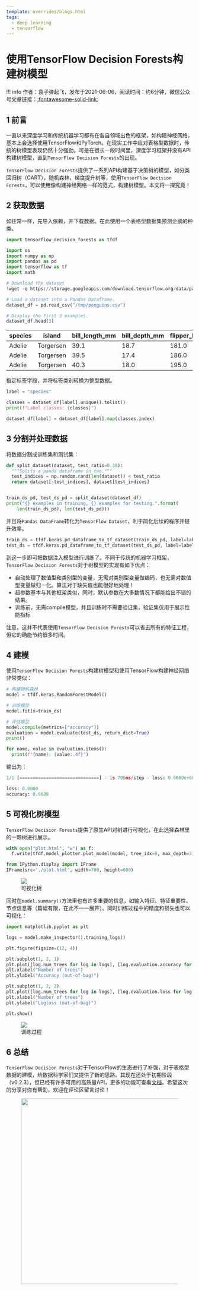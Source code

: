 ```yaml
---
template: overrides/blogs.html
tags:
  - deep learning
  - tensorflow
---
```


# 使用TensorFlow Decision Forests构建树模型

!!! info
    作者：袁子弹起飞，发布于2021-06-06，阅读时间：约6分钟，微信公众号文章链接：[:fontawesome-solid-link:]()

## 1 前言

一直以来深度学习和传统机器学习都有在各自领域出色的框架，如构建神经网络，基本上会选择使用TensorFlow和PyTorch。在现实工作中应对表格型数据时，传统的树模型表现仍然十分强劲。可是在很长一段时间里，深度学习框架并没有API构建树模型，直到`TensorFlow Decision Forests`的出现。

`TensorFlow Decision Forests`提供了一系列API构建基于决策树的模型，如分类回归树（CART），随机森林，梯度提升树等，使用`TensorFlow Decision Forests`，可以使用像构建神经网络一样的范式，构建树模型。本文将一探究竟！

## 2 获取数据

如往常一样，先导入依赖，并下载数据。在此使用一个表格型数据集预测企鹅的种类。

```python
import tensorflow_decision_forests as tfdf

import os
import numpy as np
import pandas as pd
import tensorflow as tf
import math

# Download the dataset
!wget -q https://storage.googleapis.com/download.tensorflow.org/data/palmer_penguins/penguins.csv -O /tmp/penguins.csv

# Load a dataset into a Pandas Dataframe.
dataset_df = pd.read_csv("/tmp/penguins.csv")

# Display the first 3 examples.
dataset_df.head(3)
```

|   species  |   island  |   bill_length_mm  |   bill_depth_mm  |   flipper_length_mm  |   body_mass_g  |   sex  |   year  |
|---|---|---|---|---|---|---|---|
|   Adelie  |   Torgersen  |   39.1  |   18.7  |   181.0  |   3750.0  |   male  |   2007  |
|   Adelie  |   Torgersen  |   39.5  |   17.4  |   186.0  |   3800.0  |   female  |   2007  |
|   Adelie  |   Torgersen  |   40.3  |   18.0  |   195.0  |   3250.0  |   female  |   2007  |

指定标签字段，并将标签类别转换为整型数据。

```python
label = "species"

classes = dataset_df[label].unique().tolist()
print(f"Label classes: {classes}")

dataset_df[label] = dataset_df[label].map(classes.index)
```

## 3 分割并处理数据

将数据分割成训练集和测试集：

```python
def split_dataset(dataset, test_ratio=0.30):
  """Splits a panda dataframe in two."""
  test_indices = np.random.rand(len(dataset)) < test_ratio
  return dataset[~test_indices], dataset[test_indices]


train_ds_pd, test_ds_pd = split_dataset(dataset_df)
print("{} examples in training, {} examples for testing.".format(
    len(train_ds_pd), len(test_ds_pd)))
```

并且将`Pandas DataFrame`转化为`TensorFlow Dataset`，利于简化后续的程序并提升效率。

```python
train_ds = tfdf.keras.pd_dataframe_to_tf_dataset(train_ds_pd, label=label)
test_ds = tfdf.keras.pd_dataframe_to_tf_dataset(test_ds_pd, label=label)
```

到这一步即可把数据注入模型进行训练了。不同于传统的机器学习框架，`TensorFlow Decision Forests`对于树模型的实现有如下优点：

- 自动处理了数值型和类别型的变量，无需对类别型变量做编码，也无需对数值型变量做归一化。算法对于缺失值也能很好地处理！
- 超参数基本与其他框架类似，同时，默认参数在大多数情况下都能给出不错的结果。
- 训练前，无需compile模型，并且训练时不需要验证集，验证集仅用于展示性能指标

注意，这并不代表使用`TensorFlow Decision Forests`可以省去所有的特征工程，但它的确能节约很多时间。

## 4 建模

使用`TensorFlow Decision Forests`构建树模型和使用TensorFlow构建神经网络非常类似：

```python
# 构建随机森林
model = tfdf.keras.RandomForestModel()

# 训练模型
model.fit(x=train_ds)

# 评估模型
model.compile(metrics=["accuracy"])
evaluation = model.evaluate(test_ds, return_dict=True)
print()

for name, value in evaluation.items():
  print(f"{name}: {value:.4f}")
```

输出为：

```python
1/1 [==============================] - 1s 706ms/step - loss: 0.0000e+00 - accuracy: 0.9608

loss: 0.0000
accuracy: 0.9608
```

## 5 可视化树模型

`TensorFlow Decision Forests`提供了原生API对树进行可视化，在此选择森林里的一颗树进行展示。

```python
with open("plot.html", "w") as f:
  f.write(tfdf.model_plotter.plot_model(model, tree_idx=0, max_depth=3))

from IPython.display import IFrame
IFrame(src='./plot.html', width=700, height=600)
```

<figure>
  <img src="https://cdn.jsdelivr.net/gh/BulletTech2021/Pics/img/1_V/ForestsViz.png"  />
  <figcaption>可视化树</figcaption>
</figure>

同时在`model.summary()`方法里也有许多重要的信息，如输入特征、特征重要性、节点信息等（篇幅有限，在此不一一展开）。同时训练过程中的精度和损失也可以可视化：

```Python
import matplotlib.pyplot as plt

logs = model.make_inspector().training_logs()

plt.figure(figsize=(12, 4))

plt.subplot(1, 2, 1)
plt.plot([log.num_trees for log in logs], [log.evaluation.accuracy for log in logs])
plt.xlabel("Number of trees")
plt.ylabel("Accuracy (out-of-bag)")

plt.subplot(1, 2, 2)
plt.plot([log.num_trees for log in logs], [log.evaluation.loss for log in logs])
plt.xlabel("Number of trees")
plt.ylabel("Logloss (out-of-bag)")

plt.show()
```

<figure>
  <img src="https://cdn.jsdelivr.net/gh/BulletTech2021/Pics/img/1_V/Trainin_log.png"  />
  <figcaption>训练过程</figcaption>
</figure>

## 6 总结

`TensorFlow Decision Forests`对于TensorFlow的生态进行了补强，对于表格型数据的建模，给数据科学家们又提供了新的思路。其现在还处于初期阶段（v0.2.3），但已经有许多可用的高质量API，更多的功能可查看[文档](https://www.tensorflow.org/decision_forests/api_docs/python/tfdf 'TensorFlow Decision Forests文档')。希望这次的分享对你有帮助，欢迎在评论区留言讨论！

<figure>
  <img src="https://cdn.jsdelivr.net/gh/BulletTech2021/Pics/2021-6-14/1623639526512-1080P%20(Full%20HD)%20-%20Tail%20Pic.png" width="500" />
</figure>
